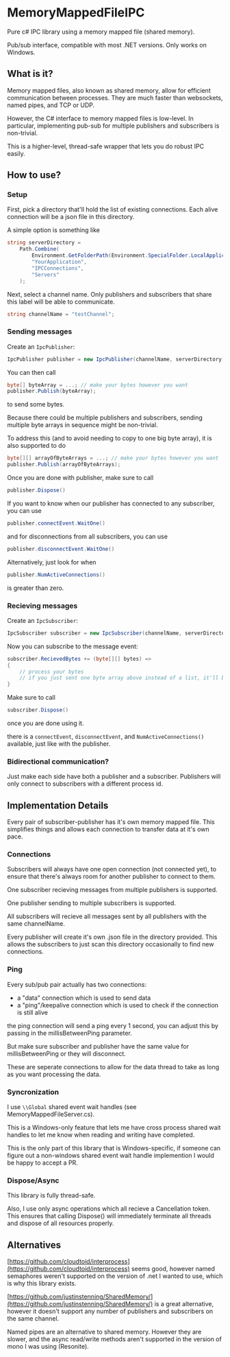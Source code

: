 # MemoryMappedFileIPC
Pure c# IPC library using a memory mapped file (shared memory).

Pub/sub interface, compatible with most .NET versions. Only works on Windows.

## What is it?

Memory mapped files, also known as shared memory, allow for efficient communication between processes. They are much faster than websockets, named pipes, and TCP or UDP.


However, the C# interface to memory mapped files is low-level. In particular, implementing pub-sub for multiple publishers and subscribers is non-trivial.

This is a higher-level, thread-safe wrapper that lets you do robust IPC easily.

## How to use?

### Setup
First, pick a directory that'll hold the list of existing connections. Each alive connection will be a json file in this directory.

A simple option is something like

```c#
string serverDirectory = 
	Path.Combine(
		Environment.GetFolderPath(Environment.SpecialFolder.LocalApplicationData), 
		"YourApplication",
		"IPCConnections",
		"Servers"
	);
```

Next, select a channel name. Only publishers and subscribers that share this label will be able to communicate.

```c#
string channelName = "testChannel";
```

### Sending messages

Create an `IpcPublisher`:

```c#
IpcPublisher publisher = new IpcPublisher(channelName, serverDirectory);
```

You can then call

```c#
byte[] byteArray = ...; // make your bytes however you want
publisher.Publish(byteArray);
```

to send some bytes.

Because there could be multiple publishers and subscribers, sending multiple byte arrays in sequence might be non-trivial.

To address this (and to avoid needing to copy to one big byte array), it is also supported to do

```c#
byte[][] arrayOfByteArrays = ...; // make your bytes however you want
publisher.Publish(arrayOfByteArrays);
```

Once you are done with publisher, make sure to call

```c#
publisher.Dispose()
```

If you want to know when our publisher has connected to any subscriber, you can use

```c#
publisher.connectEvent.WaitOne()
```

and for disconnections from all subscribers, you can use

```c#
publisher.disconnectEvent.WaitOne()
```

Alternatively, just look for when

```c#
publisher.NumActiveConnections()
```

is greater than zero.


### Recieving messages

Create an `IpcSubscriber`:

```c#
IpcSubscriber subscriber = new IpcSubscriber(channelName, serverDirectory);
```

Now you can subscribe to the message event:

```c#
subscriber.RecievedBytes += (byte[][] bytes) =>
{
	// process your bytes
	// if you just sent one byte array above instead of a list, it'll be bytes[0]
}
```

Make sure to call

```c#
subscriber.Dispose()
```

once you are done using it.

there is a `connectEvent`, `disconnectEvent`, and `NumActiveConnections()` available, just like with the publisher.

### Bidirectional communication?

Just make each side have both a publisher and a subscriber. Publishers will only connect to subscribers with a different process id.

## Implementation Details

Every pair of subscriber-publisher has it's own memory mapped file. This simplifies things and allows each connection to transfer data at it's own pace.

### Connections

Subscribers will always have one open connection (not connected yet), to ensure that there's always room for another publisher to connect to them.

One subscriber recieving messages from multiple publishers is supported.

One publisher sending to multiple subscribers is supported.

All subscribers will recieve all messages sent by all publishers with the same channelName.

Every publisher will create it's own .json file in the directory provided. This allows the subscribers to just scan this directory occasionally to find new connections.

### Ping

Every sub/pub pair actually has two connections:
- a "data" connection which is used to send data
- a "ping"/keepalive connection which is used to check if the connection is still alive

the ping connection will send a ping every 1 second, you can adjust this by passing in the millisBetweenPing parameter.

But make sure subscriber and publisher have the same value for millisBetweenPing or they will disconnect.

These are seperate connections to allow for the data thread to take as long as you want processing the data.

### Syncronization 

I use `\\Global` shared event wait handles (see MemoryMappedFileServer.cs).

This is a Windows-only feature that lets me have cross process shared wait handles to let me know when reading and writing have completed.

This is the only part of this library that is Windows-specific, if someone can figure out a non-windows shared event wait handle implemention I would be happy to accept a PR.

### Dispose/Async

This library is fully thread-safe.

Also, I use only async operations which all recieve a Cancellation token. This ensures that calling Dispose() will immediately terminate all threads and dispose of all resources properly.

## Alternatives

[https://github.com/cloudtoid/interprocess](https://github.com/cloudtoid/interprocess) seems good, however named semaphores weren't supported on the version of .net I wanted to use, which is why this library exists.

[https://github.com/justinstenning/SharedMemory/](https://github.com/justinstenning/SharedMemory/) is a great alternative, however it doesn't support any number of publishers and subscribers on the same channel.

Named pipes are an alternative to shared memory. However they are slower, and the async read/write methods aren't supported in the version of mono I was using (Resonite).